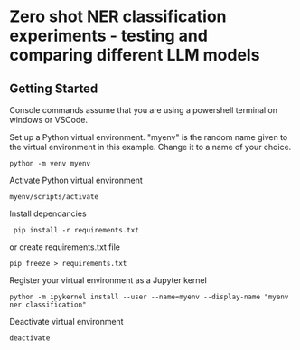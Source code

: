 # Zero shot NER classification experiments - testing and comparing different LLM models


## Getting Started
Console commands assume that you are using a powershell terminal on windows or VSCode.

Set up a Python virtual environment. "myenv" is the random name given to the virtual environment in this example. Change it to a name of your choice.
```
python -m venv myenv
```
Activate Python virtual environment
```
myenv/scripts/activate
```
Install dependancies
```
 pip install -r requirements.txt
 ```
or create requirements.txt file
```
pip freeze > requirements.txt
```
Register your virtual environment as a Jupyter kernel
```
python -m ipykernel install --user --name=myenv --display-name "myenv ner classification"
```
Deactivate virtual environment
```
deactivate
```